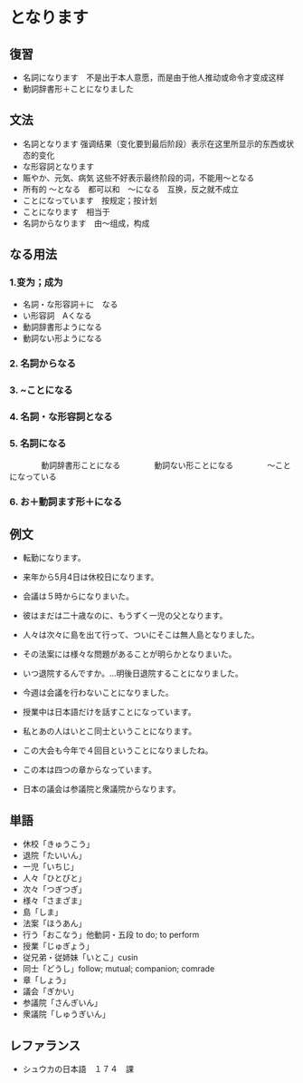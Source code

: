 # となります

## 復習

- 名詞になります　不是出于本人意愿，而是由于他人推动或命令才变成这样
- 動詞辞書形＋ことになりました

## 文法

- 名詞となります 强调结果（变化要到最后阶段）表示在这里所显示的东西或状态的变化
- な形容詞となります
- 賑やか、元気、病気 这些不好表示最终阶段的词，不能用〜となる
- 所有的 ～となる　都可以和　〜になる　互换，反之就不成立
- ことになっています　按规定；按计划
- ことになります　相当于
- 名詞からなります　由～组成，构成

## なる用法

### 1.变为；成为

- 名詞・な形容詞＋に　なる
- い形容詞　Aくなる
- 動詞辞書形ようになる
- 動詞ない形ようになる

### 2. 名詞からなる

### 3. ~ことになる

### 4. 名詞・な形容詞となる

### 5. 名詞になる
　　　　動詞辞書形ことになる
　　　　動詞ない形ことになる
　　　　〜ことになっている

### 6. お＋動詞ます形＋になる

## 例文

- 転勤になります。
- 来年から5月4日は休校日になります。
- 会議は５時からになりまいた。

- 彼はまだは二十歳なのに、もうずく一児の父となります。
- 人々は次々に島を出て行って、ついにそこは無人島となりました。
- その法案には様々な問題があることが明らかとなりまいた。

- いつ退院するんですか。…明後日退院することになりました。
- 今週は会議を行わないことになりました。

- 授業中は日本語だけを話すことになっています。

- 私とあの人はいとこ同士ということになります。

- この大会も今年で４回目ということになりましたね。

- この本は四つの章からなっています。

- 日本の議会は参議院と衆議院からなります。

## 単語

- 休校「きゅうこう」
- 退院「たいいん」
- 一児「いちじ」
- 人々「ひとびと」
- 次々「つぎつぎ」
- 様々「さまざま」
- 島「しま」
- 法案「ほうあん」
- 行う「おこなう」他動詞・五段 to do; to perform
- 授業「じゅぎょう」
- 従兄弟・従姉妹「いとこ」cusin
- 同士「どうし」follow; mutual; companion; comrade
- 章「しょう」
- 議会「ぎかい」
- 参議院「さんぎいん」
- 衆議院「しゅうぎいん」

## レファランス

- シュウカの日本語　１７４　課
